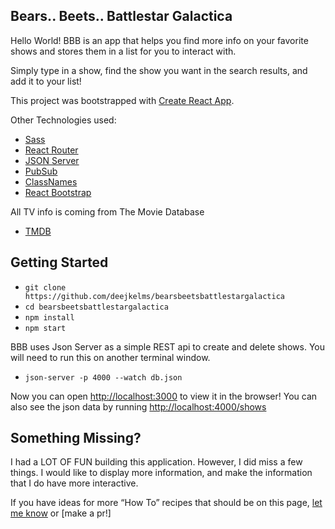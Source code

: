 ## Bears.. Beets.. Battlestar Galactica
Hello World! BBB is an app that helps you find more info on your favorite shows and stores them in a list for you to interact with.

Simply type in a show, find the show you want in the search results, and add it to your list!

This project was bootstrapped with [Create React App](https://github.com/facebookincubator/create-react-app).

Other Technologies used:

- [Sass](https://github.com/sass/sass)
- [React Router](https://github.com/ReactTraining/react-router)
- [JSON Server](https://github.com/typicode/json-server)
- [PubSub](https://github.com/mroderick/PubSubJS)
- [ClassNames](https://github.com/JedWatson/classnames)
- [React Bootstrap](https://github.com/react-bootstrap/react-bootstrap)

All TV info is coming from The Movie Database
- [TMDB](https://developers.themoviedb.org/3/getting-started)

## Getting Started

* `git clone https://github.com/deejkelms/bearsbeetsbattlestargalactica`
* `cd bearsbeetsbattlestargalactica`
* `npm install`
* `npm start`

BBB uses Json Server as a simple REST api to create and delete shows. You will need to run this on another terminal window.

* `json-server -p 4000 --watch db.json`

Now you can open [http://localhost:3000](http://localhost:3000) to view it in the browser!
You can also see the json data by running [http://localhost:4000/shows](http://localhost:4000/shows)

## Something Missing?

I had a LOT OF FUN building this application. However, I did miss a few things. I would like to display more information, and make the information that I do have more interactive.

If you have ideas for more “How To” recipes that should be on this page, [let me know](https://github.com/deejkelms/bearsbeetsbattlestargalactica/issues) or [make a pr!]
